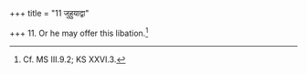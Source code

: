 +++
title = "11 जुहुयाद्वा"

+++
11. Or he may offer this libation.[^1]  

[^1]: Cf. MS III.9.2; KS XXVI.3.
